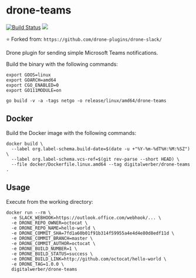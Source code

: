 # drone-teams

[![Build Status](http://drone.digitalwerber.com/api/badges/digitalwerber/drone-teams/status.svg)](http://drone.digitalwerber.com/digitalwerber/drone-teams)
[![](https://images.microbadger.com/badges/image/digitalwerber/drone-teams.svg)](https://microbadger.com/images/digitalwerber/drone-teams "Get your own image badge on microbadger.com")

:star: Forked from: `https://github.com/drone-plugins/drone-slack/`

Drone plugin for sending simple Microsoft Teams notifications.

Build the binary with the following commands:

```
export GOOS=linux
export GOARCH=amd64
export CGO_ENABLED=0
export GO111MODULE=on

go build -v -a -tags netgo -o release/linux/amd64/drone-teams
```

## Docker

Build the Docker image with the following commands:

```
docker build \
  --label org.label-schema.build-date=$(date -u +"%Y-%m-%dT%H:%M:%SZ") \
  --label org.label-schema.vcs-ref=$(git rev-parse --short HEAD) \
  --file docker/Dockerfile.linux.amd64 --tag digitalwerber/drone-teams .
```

## Usage

Execute from the working directory:

```
docker run --rm \
  -e SLACK_WEBHOOK=https://outlook.office.com/webhook/... \
  -e DRONE_REPO_OWNER=octocat \
  -e DRONE_REPO_NAME=hello-world \
  -e DRONE_COMMIT_SHA=7fd1a60b01f91b314f59955a4e4d4e80d8edf11d \
  -e DRONE_COMMIT_BRANCH=master \
  -e DRONE_COMMIT_AUTHOR=octocat \
  -e DRONE_BUILD_NUMBER=1 \
  -e DRONE_BUILD_STATUS=success \
  -e DRONE_BUILD_LINK=http://github.com/octocat/hello-world \
  -e DRONE_TAG=1.0.0 \
  digitalwerber/drone-teams
```
